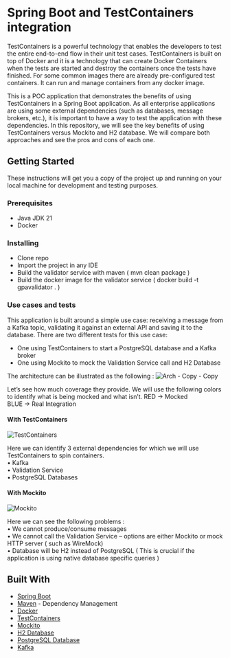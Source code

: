 # Spring Boot and TestContainers integration

TestContainers is a powerful technology that enables the developers to test the entire end-to-end flow in their unit test cases. TestContainers is built on top of Docker and it is a technology that can create Docker Containers when the tests are started and destroy the containers once the tests have finished. For some common images there are already pre-configured test containers. It can run and manage containers from any docker image.

This is a POC application that demonstrates the benefits of using TestContainers in a Spring Boot application.
As all enterprise applications are using some external dependencies (such as databases, message brokers, etc.), it is important to have a way to test the application with these dependencies.
In this repository, we will see the key benefits of using TestContainers versus Mockito and H2 database.
We will compare both approaches and see the pros and cons of each one.

## Getting Started

These instructions will get you a copy of the project up and running on your local machine for development and testing purposes.

### Prerequisites

* Java JDK 21
* Docker

### Installing

* Clone repo
* Import the project in any IDE
* Build the validator service with maven ( mvn clean package )
* Build the docker image for the validator service ( docker build -t gpavalidator . )

### Use cases and tests

This application is built around a simple use case: receiving a message from a Kafka topic, validating it against an external API and saving it to the database.
There are two different tests for this use case:
* One using TestContainers to start a PostgreSQL database and a Kafka broker
* One using Mockito to mock the Validation Service call and H2 Database

The architecture can be illustrated as the following :
![Arch - Copy - Copy](https://github.com/user-attachments/assets/345f7ed8-9aea-4816-afc0-e641c49dd0ac)
 
Let’s see how much coverage they provide.
We will use the following colors to identify what is being mocked and what isn’t.
RED → Mocked <br/>
BLUE → Real Integration


#### With TestContainers <br/>
![TestContainers](https://github.com/user-attachments/assets/0d682585-b763-49ad-9ac3-f7685c7ee5dc)

Here we can identify 3 external dependencies for which we will use TestContainers to spin containers. <br/>
• Kafka <br/>
• Validation Service <br/>
• PostgreSQL Databases 

#### With Mockito <br/>
![Mockito](https://github.com/user-attachments/assets/04a4d076-78a7-45af-9096-2d4dbf3767e1)

Here we can see the following problems : <br/>
• We cannot produce/consume messages <br/>
• We cannot call the Validation Service – options are either Mockito or mock HTTP server ( such as WireMock) <br/>
• Database will be H2 instead of PostgreSQL ( This is crucial if the application is using native database specific queries ) <br/>



## Built With

* [Spring Boot](https://spring.io/projects/spring-boot)
* [Maven](https://maven.apache.org/) - Dependency Management
* [Docker](https://www.docker.com/)
* [TestContainers](https://testcontainers.com/)
* [Mockito](https://site.mockito.org/)
* [H2 Database](https://www.h2database.com)
* [PostgreSQL Database](https://www.postgresql.org/)
* [Kafka](https://kafka.apache.org/)
